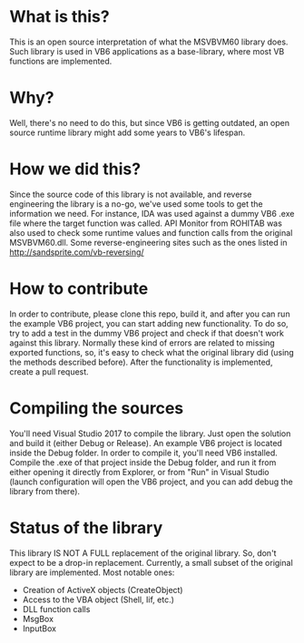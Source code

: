 # What is this?
This is an open source interpretation of what the MSVBVM60 library does. Such library is used in VB6 applications as a base-library, where most VB functions are implemented.

# Why?
Well, there's no need to do this, but since VB6 is getting outdated, an open source runtime library might add some years to VB6's lifespan.

# How we did this?
Since the source code of this library is not available, and reverse engineering the library is a no-go, we've used some tools to get the information we need.
For instance, IDA was used against a dummy VB6 .exe file where the target function was called.
API Monitor from ROHITAB was also used to check some runtime values and function calls from the original MSVBVM60.dll.
Some reverse-engineering sites such as the ones listed in http://sandsprite.com/vb-reversing/

# How to contribute
In order to contribute, please clone this repo, build it, and after you can run the example VB6 project, you can start adding new functionality.
To do so, try to add a test in the dummy VB6 project and check if that doesn't work against this library. Normally these kind of errors are related to missing exported functions, so, it's easy to check what the original library did (using the methods described before).
After the functionality is implemented, create a pull request.

# Compiling the sources
You'll need Visual Studio 2017 to compile the library. Just open the solution and build it (either Debug or Release).
An example VB6 project is located inside the Debug folder. In order to compile it, you'll need VB6 installed. Compile the .exe of that project inside the Debug folder, and run it from either opening it directly from Explorer, or from "Run" in Visual Studio (launch configuration will open the VB6 project, and you can add debug the library from there).

# Status of the library
This library IS NOT A FULL replacement of the original library. So, don't expect to be a drop-in replacement.
Currently, a small subset of the original library are implemented.
Most notable ones:
- Creation of ActiveX objects (CreateObject)
- Access to the VBA object (Shell, Iif, etc.)
- DLL function calls
- MsgBox
- InputBox
